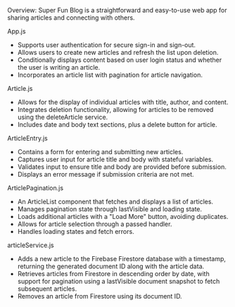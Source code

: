 Overview:
Super Fun Blog is a straightforward and easy-to-use web app for sharing articles and connecting with others.

App.js

- Supports user authentication for secure sign-in and sign-out.
- Allows users to create new articles and refresh the list upon deletion.
- Conditionally displays content based on user login status and whether the user is writing an article.
- Incorporates an article list with pagination for article navigation.

Article.js

- Allows for the display of individual articles with title, author, and content.
- Integrates deletion functionality, allowing for articles to be removed using the deleteArticle service.
- Includes date and body text sections, plus a delete button for article.

ArticleEntry.js

- Contains a form for entering and submitting new articles.
- Captures user input for article title and body with stateful variables.
- Validates input to ensure title and body are provided before submission.
- Displays an error message if submission criteria are not met.

ArticlePagination.js

- An ArticleList component that fetches and displays a list of articles.
- Manages pagination state through lastVisible and loading state.
- Loads additional articles with a "Load More" button, avoiding duplicates.
- Allows for article selection through a passed handler.
- Handles loading states and fetch errors.

articleService.js

- Adds a new article to the Firebase Firestore database with a timestamp, returning the generated document ID along with the article data.
- Retrieves articles from Firestore in descending order by date, with support for pagination using a lastVisible document snapshot to fetch subsequent articles.
- Removes an article from Firestore using its document ID.
